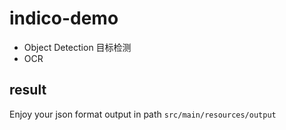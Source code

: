 # indico-demo

- Object Detection 目标检测
- OCR

## result

Enjoy your json format output in path ```src/main/resources/output```
